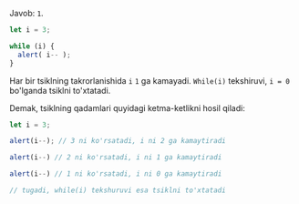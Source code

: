 Javob: `1`.

```js run
let i = 3;

while (i) {
  alert( i-- );
}
```

Har bir tsiklning takrorlanishida `i` `1` ga kamayadi. `While(i)` tekshiruvi, `i = 0` bo'lganda tsiklni to'xtatadi.

Demak, tsiklning qadamlari quyidagi ketma-ketlikni hosil qiladi:

```js
let i = 3;

alert(i--); // 3 ni ko'rsatadi, i ni 2 ga kamaytiradi

alert(i--) // 2 ni ko'rsatadi, i ni 1 ga kamaytiradi

alert(i--) // 1 ni ko'rsatadi, i ni 0 ga kamaytiradi

// tugadi, while(i) tekshuruvi esa tsiklni to'xtatadi
```
